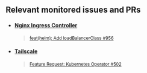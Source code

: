 ## Relevant monitored issues and PRs

- #### [**Nginx Ingress Controller**][nginx-uri]
  > <sub>[feat(helm): Add loadBalancerClass #956][url-issue-1]</sub>

- #### [**Tailscale**][tailscale-uri]
  > <sub>[Feature Request: Kubernetes Operator #502][url-issue-2]</sub>























[nginx-uri]: https://github.com/kubernetes/ingress-nginx
[url-issue-1]: https://github.com/kubernetes/ingress-nginx/pull/9562
[url-issue-2]: https://github.com/tailscale/tailscale/issues/502
[tailscale-uri]: https://github.com/tailscale/tailscale
